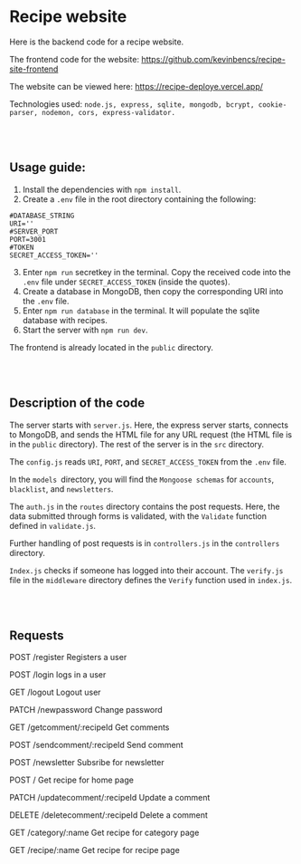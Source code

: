 # Recipe website

Here is the backend code for a recipe website.

The frontend code for the website: https://github.com/kevinbencs/recipe-site-frontend

The website can be viewed here: https://recipe-deploye.vercel.app/

Technologies used: `node.js, express, sqlite, mongodb, bcrypt, cookie-parser, nodemon, cors, express-validator.`

<br/><br/>

## Usage guide:

1. Install the dependencies with `npm install`.
2. Create a `.env` file in the root directory containing the following:
```
#DATABASE_STRING
URI=''
#SERVER_PORT
PORT=3001
#TOKEN
SECRET_ACCESS_TOKEN=''
```

3. Enter `npm run` secretkey in the terminal. Copy the received code into the `.env` file under `SECRET_ACCESS_TOKEN` (inside the quotes).
4. Create a database in MongoDB, then copy the corresponding URI into the `.env` file.
5. Enter `npm run database` in the terminal. It will populate the sqlite database with recipes.
6. Start the server with `npm run dev`.

The frontend is already located in the `public` directory.

<br/><br/>


## Description of the code

The server starts with `server.js`. Here, the express server starts, connects to MongoDB, and sends the HTML file for any URL request (the HTML file is in the `public` directory). The rest of the server is in the `src` directory.


The `config.js` reads `URI`, `PORT`, and `SECRET_ACCESS_TOKEN` from the `.env` file.

In the `models `directory, you will find the `Mongoose schemas` for `accounts`, `blacklist`, and `newsletters`.

The `auth.js` in the `routes` directory contains the post requests. Here, the data submitted through forms is validated, with the `Validate` function defined in `validate.js`.

Further handling of post requests is in `controllers.js` in the `controllers` directory.

`Index.js` checks if someone has logged into their account.
The `verify.js` file in the `middleware` directory defines the `Verify` function used in `index.js`.


<br/><br/>

## Requests


POST /register
Registers a user

POST /login
logs in a user

GET /logout
Logout user

PATCH /newpassword
Change password

GET /getcomment/:recipeId
Get comments

POST /sendcomment/:recipeId
Send comment

POST /newsletter
Subsribe for newsletter

POST /
Get recipe for home page
 
PATCH /updatecomment/:recipeId
Update a comment
 
DELETE /deletecomment/:recipeId
Delete a comment

GET /category/:name
Get recipe for category page

GET /recipe/:name
Get recipe for recipe page
 








